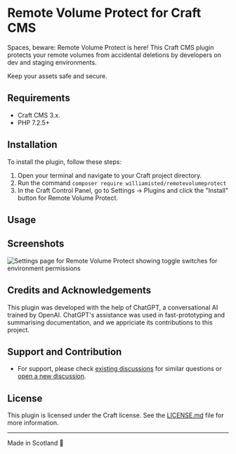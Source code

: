 # Remote Volume Protect for Craft CMS

Spaces, beware: Remote Volume Protect is here! This Craft CMS plugin protects your remote volumes from accidental deletions by developers on dev and staging environments.

Keep your assets safe and secure.

## Requirements

- Craft CMS 3.x.
- PHP 7.2.5+

## Installation

To install the plugin, follow these steps:

1. Open your terminal and navigate to your Craft project directory.
2. Run the command `composer require williamisted/remotevolumeprotect`
3. In the Craft Control Panel, go to Settings → Plugins and click the "Install" button for Remote Volume Protect.

## Usage



## Screenshots

![Settings page for Remote Volume Protect showing toggle switches for environment permissions](https://raw.githubusercontent.com/WilliamIsted/craft-remote-volume-protect/craft-3/.github/SCREENSHOTS/settings_001.png "Plugin settings page in Craft CMS")

## Credits and Acknowledgements

This plugin was developed with the help of ChatGPT, a conversational AI trained by OpenAI. ChatGPT's assistance was used in fast-prototyping and summarising documentation, and we appriciate its contributions to this project.

## Support and Contribution

- For support, please check [existing discussions](https://github.com/WilliamIsted/craft-remote-volume-protect/discussions) for similar questions or [open a new discussion](https://github.com/WilliamIsted/craft-remote-volume-protect/discussions/new/choose).

## License

This plugin is licensed under the Craft license. See the [LICENSE.md](LICENSE.md) file for more information.

---

Made in Scotland 🏴󠁧󠁢󠁳󠁣󠁴󠁿
